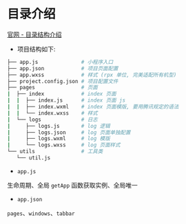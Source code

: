 # 目录介绍

[官网 - 目录结构介绍](https://developers.weixin.qq.com/miniprogram/dev/framework/structure.html)


- 项目结构如下:

```bash
├── app.js              # 小程序入口
├── app.json            # 项目页面配置
├── app.wxss            # 样式 (rpx 单位, 完美适配所有机型)
├── project.config.json # 项目配置文件
├── pages               # 页面
|  ├── index            # index 页面
|  |  ├── index.js      # index 页面 js
|  |  ├── index.wxml    # index 页面模版, 要用腾讯规定的语法
|  |  └── index.wxss    # 样式
|  └── logs             # 日志
|     ├── logs.js       # log 逻辑
|     ├── logs.json     # log 页面单独配置
|     ├── logs.wxml     # log 模版
|     └── logs.wxss     # log 页面样式
└── utils               # 工具类
   └── util.js
```

- `app.js`

生命周期、全局 `getApp` 函数获取实例、全局唯一

- `app.json`

`pages`、`windows`、`tabbar`